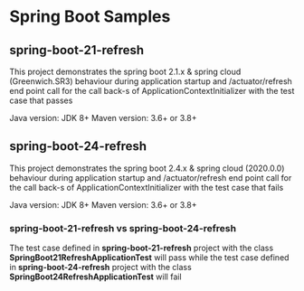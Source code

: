 # Spring Boot Samples 


## spring-boot-21-refresh

This project demonstrates the spring boot 2.1.x & spring cloud (Greenwich.SR3) behaviour 
during application startup and /actuator/refresh end point call for the call back-s of 
ApplicationContextInitializer<ConfigurableApplicationContext> with the test case that passes

Java version: JDK 8+
Maven version: 3.6+ or 3.8+

## spring-boot-24-refresh

This project demonstrates the spring boot 2.4.x & spring cloud (2020.0.0) behaviour
during application startup and /actuator/refresh end point call for the call back-s of
ApplicationContextInitializer<ConfigurableApplicationContext> with the test case that fails

Java version: JDK 8+
Maven version: 3.6+ or 3.8+

### spring-boot-21-refresh vs spring-boot-24-refresh

The test case defined in **spring-boot-21-refresh** project with the class **SpringBoot21RefreshApplicationTest** will pass 
while the test case defined in **spring-boot-24-refresh** project with the class **SpringBoot24RefreshApplicationTest** will fail


